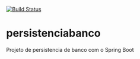 [![Build Status](https://travis-ci.org/rpiresajr/persistenciabanco.svg?branch=master)](https://travis-ci.org/rpiresajr/persistenciabanco)

# persistenciabanco
Projeto de persistencia de banco com o Spring Boot
